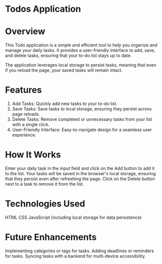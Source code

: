 # Todos Application
# Overview
This Todo application is a simple and efficient tool to help you organize and manage your daily tasks. It provides a user-friendly interface to add, save, and delete tasks, ensuring that your to-do list stays up to date.

The application leverages local storage to persist tasks, meaning that even if you reload the page, your saved tasks will remain intact.

# Features
1. Add Tasks: Quickly add new tasks to your to-do list.
2. Save Tasks: Save tasks to local storage, ensuring they persist across page reloads.
3. Delete Tasks: Remove completed or unnecessary tasks from your list with a single click.
4. User-Friendly Interface: Easy-to-navigate design for a seamless user experience.

# How It Works
Enter your daily task in the input field and click on the Add button to add it to the list.
Your tasks will be saved in the browser's local storage, ensuring that they persist even after refreshing the page.
Click on the Delete button next to a task to remove it from the list.

# Technologies Used
HTML
CSS
JavaScript (including local storage for data persistence)

# Future Enhancements
Implementing categories or tags for tasks.
Adding deadlines or reminders for tasks.
Syncing tasks with a backend for multi-device accessibility.
